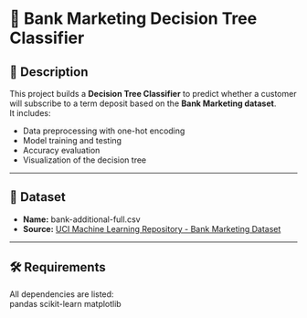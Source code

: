 # 🏦 Bank Marketing Decision Tree Classifier

## 📌 Description
This project builds a **Decision Tree Classifier** to predict whether a customer will subscribe to a term deposit based on the **Bank Marketing dataset**.  
It includes:
- Data preprocessing with one-hot encoding
- Model training and testing
- Accuracy evaluation
- Visualization of the decision tree

---

## 📂 Dataset
- **Name:** bank-additional-full.csv  
- **Source:** [UCI Machine Learning Repository - Bank Marketing Dataset](https://archive.ics.uci.edu/ml/datasets/Bank+Marketing)  

---

## 🛠 Requirements
All dependencies are listed:  
pandas
scikit-learn
matplotlib
